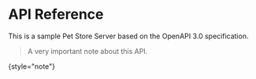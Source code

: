 # API Reference

This is a sample Pet Store Server based on the OpenAPI 3.0 specification.

> A very important note about this API.
> 
{style="note"}

<!-- Use the <apidoc> tag to generate the documentation for a specific endpoint and method.
For example: <apidoc openapi-path="path/to/openapi.yaml" endpoint="/pet" method="post"/>
See the subsections here for specific examples. -->